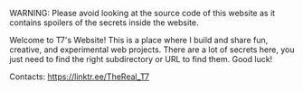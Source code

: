 WARNING: Please avoid looking at the source code of this website as it contains spoilers of the secrets inside the website.

Welcome to T7's Website!
This is a place where I build and share fun, creative, and experimental web projects. There are a lot of secrets here, you just need to find the right subdirectory or URL to find them. Good luck!

Contacts: https://linktr.ee/TheReal_T7
